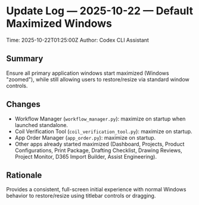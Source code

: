 # Update Log — 2025-10-22 — Default Maximized Windows

Time: 2025-10-22T01:25:00Z
Author: Codex CLI Assistant

## Summary
Ensure all primary application windows start maximized (Windows "zoomed"), while still allowing users to restore/resize via standard window controls.

## Changes
- Workflow Manager (`workflow_manager.py`): maximize on startup when launched standalone.
- Coil Verification Tool (`coil_verification_tool.py`): maximize on startup.
- App Order Manager (`app_order.py`): maximize on startup.
- Other apps already started maximized (Dashboard, Projects, Product Configurations, Print Package, Drafting Checklist, Drawing Reviews, Project Monitor, D365 Import Builder, Assist Engineering).

## Rationale
Provides a consistent, full-screen initial experience with normal Windows behavior to restore/resize using titlebar controls or dragging.

